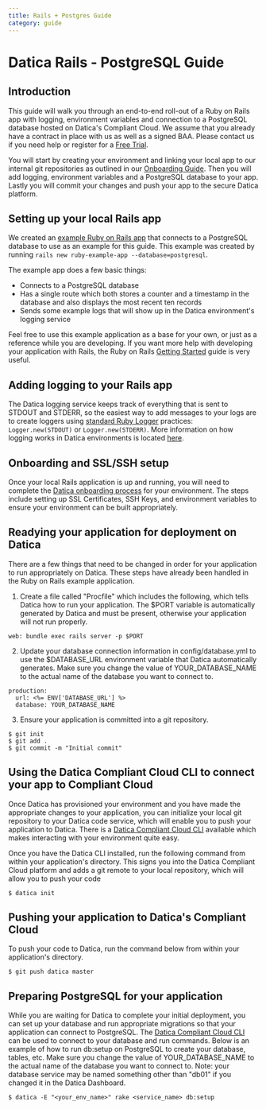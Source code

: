 ```yaml
---
title: Rails + Postgres Guide
category: guide
---
```


# Datica Rails - PostgreSQL Guide

## Introduction
This guide will walk you through an end-to-end roll-out of a Ruby on Rails app with logging, environment variables and connection to a PostgreSQL database hosted on Datica's Compliant Cloud. We assume that you already have a contract in place with us as well as a signed BAA. Please contact us if you need help or register for a [Free Trial][4].

You will start by creating your environment and linking your local app to our internal git repositories as outlined in our [Onboarding Guide][1]. Then you will add logging, environment variables and a PostgreSQL database to your app. Lastly you will commit your changes and push your app to the secure Datica platform.

## Setting up your local Rails app
We created an [example Ruby on Rails app][3] that connects to a PostgreSQL database to use as an example for this guide. This example was created by running `rails new ruby-example-app --database=postgresql`.

The example app does a few basic things:

- Connects to a PostgreSQL database
- Has a single route which both stores a counter and a timestamp in the database and also displays the most recent ten records
- Sends some example logs that will show up in the Datica environment's logging service

Feel free to use this example application as a base for your own, or just as a reference while you are developing. If you want more help with developing your application with Rails, the Ruby on Rails [Getting Started][7] guide is very useful.

## Adding logging to your Rails app
The Datica logging service keeps track of everything that is sent to STDOUT and STDERR, so the easiest way to add messages to your logs are to create loggers using [standard Ruby Logger][6] practices: `Logger.new(STDOUT)` or `Logger.new(STDERR)`. More information on how logging works in Datica environments is located [here][5].

## Onboarding and SSL/SSH setup
Once your local Rails application is up and running, you will need to complete the [Datica onboarding process][1] for your environment. The steps include setting up SSL Certificates, SSH Keys, and environment variables to ensure your environment can be built appropriately.

## Readying your application for deployment on Datica
There are a few things that need to be changed in order for your application to run appropriately on Datica. These steps have already been handled in the Ruby on Rails example application.

1. Create a file called "Procfile" which includes the following, which tells Datica how to run your application. The $PORT variable is automatically generated by Datica and must be present, otherwise your application will not run properly.

```
web: bundle exec rails server -p $PORT
```

2. Update your database connection information in config/database.yml to use the $DATABASE_URL environment variable that Datica automatically generates. Make sure you change the value of YOUR_DATABASE_NAME to the actual name of the database you want to connect to.

```
production:
  url: <%= ENV['DATABASE_URL'] %>
  database: YOUR_DATABASE_NAME
```

3. Ensure your application is committed into a git repository.

```
$ git init
$ git add .
$ git commit -m "Initial commit"
```

## Using the Datica Compliant Cloud CLI to connect your app to Compliant Cloud
Once Datica has provisioned your environment and you have made the appropriate changes to your application, you can initialize your local git repository to your Datica code service, which will enable you to push your application to Datica. There is a [Datica Compliant Cloud CLI][8] available which makes interacting with your environment quite easy.

Once you have the Datica CLI installed, run the following command from within your application's directory. This signs you into the Datica Compliant Cloud platform and adds a git remote to your local repository, which will allow you to push your code

```
$ datica init
```

## Pushing your application to Datica's Compliant Cloud

To push your code to Datica, run the command below from within your application's directory.

```
$ git push datica master
```

## Preparing PostgreSQL for your application
While you are waiting for Datica to complete your initial deployment, you can set up your database and run appropriate migrations so that your application can connect to PostgreSQL. The [Datica Compliant Cloud CLI][8] can be used to connect to your database and run commands. Below is an example of how to run db:setup on PostgreSQL to create your database, tables, etc. Make sure you change the value of YOUR_DATABASE_NAME to the actual name of the database you want to connect to. Note: your database service may be named something other than "db01" if you changed it in the Datica Dashboard.

```
$ datica -E "<your_env_name>" rake <service_name> db:setup
```

[1]: /compliant-cloud/getting-started 	"Getting Started Guide"
[2]: /compliant-cloud/cli-reference 	"CLI Reference"
[3]: https://github.com/catalyzeio/ruby-example-app 	"Ruby Example App"
[4]: https://datica.com/signup 	"Free Trial"
[5]: /compliant-cloud/articles/guides/application-logging/ "Logging"
[6]: http://ruby-doc.org/stdlib-1.9.3/libdoc/logger/rdoc/Logger.html "Ruby Logger"
[7]: http://guides.rubyonrails.org/getting_started.html "Ruby on Rails Getting Started"
[8]: https://github.com/daticahealth/cli "Datica Compliant Cloud CLI"